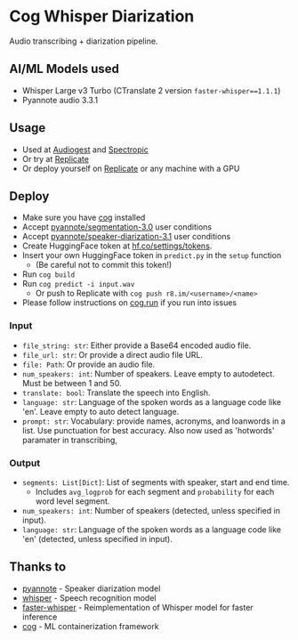 # Cog Whisper Diarization

Audio transcribing + diarization pipeline.

## AI/ML Models used

- Whisper Large v3 Turbo (CTranslate 2 version `faster-whisper==1.1.1`)
- Pyannote audio 3.3.1

## Usage

- Used at [Audiogest](https://audiogest.app) and [Spectropic](https://spectropic.ai)
- Or try at [Replicate](https://replicate.com/thomasmol/whisper-diarization)
- Or deploy yourself on [Replicate](https://replicate.com/) or any machine with a GPU 

## Deploy
- Make sure you have [cog](https://cog.run) installed
- Accept [pyannote/segmentation-3.0](https://hf.co/pyannote/segmentation-3.0) user conditions
- Accept [pyannote/speaker-diarization-3.1](https://hf.co/pyannote/speaker-diarization-3.1) user conditions
- Create HuggingFace token at [hf.co/settings/tokens](https://hf.co/settings/tokens).
- Insert your own HuggingFace token in `predict.py` in the `setup` function
  - (Be careful not to commit this token!)
- Run `cog build`
- Run `cog predict -i input.wav`
  - Or push to Replicate with `cog push r8.im/<username>/<name>`
- Please follow instructions on [cog.run](https://cog.run) if you run into issues

### Input

- `file_string: str`: Either provide a Base64 encoded audio file.
- `file_url: str`: Or provide a direct audio file URL.
- `file: Path`: Or provide an audio file.
- `num_speakers: int`: Number of speakers. Leave empty to autodetect. Must be between 1 and 50.
- `translate: bool`: Translate the speech into English.
- `language: str`: Language of the spoken words as a language code like 'en'. Leave empty to auto detect language.
- `prompt: str`: Vocabulary: provide names, acronyms, and loanwords in a list. Use punctuation for best accuracy. Also now used as 'hotwords' paramater in transcribing,

### Output

- `segments: List[Dict]`: List of segments with speaker, start and end time.
  - Includes `avg_logprob` for each segment and `probability` for each word level segment.
- `num_speakers: int`: Number of speakers (detected, unless specified in input).
- `language: str`: Language of the spoken words as a language code like 'en' (detected, unless specified in input).

## Thanks to

- [pyannote](https://github.com/pyannote/pyannote-audio) - Speaker diarization model
- [whisper](https://github.com/openai/whisper) - Speech recognition model
- [faster-whisper](https://github.com/SYSTRAN/faster-whisper) - Reimplementation of Whisper model for faster inference
- [cog](https://github.com/replicate/cog) - ML containerization framework
